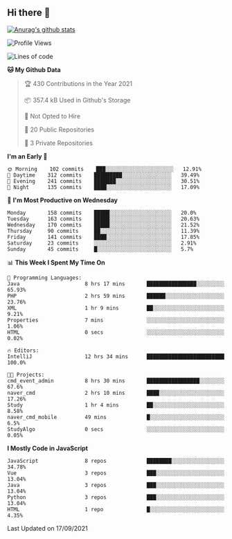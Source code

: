 ## Hi there 👋

[![Anurag's github stats](https://github-readme-stats.vercel.app/api?username=Songwonseok)](https://github.com/anuraghazra/github-readme-stats)



<!--START_SECTION:waka-->
![Profile Views](http://img.shields.io/badge/Profile%20Views-0-blue)

![Lines of code](https://img.shields.io/badge/From%20Hello%20World%20I%27ve%20Written-2.9%20million%20lines%20of%20code-blue)

**🐱 My Github Data** 

> 🏆 430 Contributions in the Year 2021
 > 
> 📦 357.4 kB Used in Github's Storage 
 > 
> 🚫 Not Opted to Hire
 > 
> 📜 20 Public Repositories 
 > 
> 🔑 3 Private Repositories  
 > 
**I'm an Early 🐤** 

```text
🌞 Morning    102 commits    ███░░░░░░░░░░░░░░░░░░░░░░   12.91% 
🌆 Daytime    312 commits    █████████░░░░░░░░░░░░░░░░   39.49% 
🌃 Evening    241 commits    ███████░░░░░░░░░░░░░░░░░░   30.51% 
🌙 Night      135 commits    ████░░░░░░░░░░░░░░░░░░░░░   17.09%

```
📅 **I'm Most Productive on Wednesday** 

```text
Monday       158 commits    █████░░░░░░░░░░░░░░░░░░░░   20.0% 
Tuesday      163 commits    █████░░░░░░░░░░░░░░░░░░░░   20.63% 
Wednesday    170 commits    █████░░░░░░░░░░░░░░░░░░░░   21.52% 
Thursday     90 commits     ██░░░░░░░░░░░░░░░░░░░░░░░   11.39% 
Friday       141 commits    ████░░░░░░░░░░░░░░░░░░░░░   17.85% 
Saturday     23 commits     ░░░░░░░░░░░░░░░░░░░░░░░░░   2.91% 
Sunday       45 commits     █░░░░░░░░░░░░░░░░░░░░░░░░   5.7%

```


📊 **This Week I Spent My Time On** 

```text
💬 Programming Languages: 
Java                     8 hrs 17 mins       ████████████████░░░░░░░░░   65.93% 
PHP                      2 hrs 59 mins       ██████░░░░░░░░░░░░░░░░░░░   23.76% 
XML                      1 hr 9 mins         ██░░░░░░░░░░░░░░░░░░░░░░░   9.21% 
Properties               7 mins              ░░░░░░░░░░░░░░░░░░░░░░░░░   1.06% 
HTML                     0 secs              ░░░░░░░░░░░░░░░░░░░░░░░░░   0.02%

🔥 Editors: 
IntelliJ                 12 hrs 34 mins      █████████████████████████   100.0%

🐱‍💻 Projects: 
cmd_event_admin          8 hrs 30 mins       █████████████████░░░░░░░░   67.6% 
naver_cmd                2 hrs 10 mins       ████░░░░░░░░░░░░░░░░░░░░░   17.26% 
Study                    1 hr 4 mins         ██░░░░░░░░░░░░░░░░░░░░░░░   8.58% 
naver_cmd_mobile         49 mins             █░░░░░░░░░░░░░░░░░░░░░░░░   6.5% 
StudyAlgo                0 secs              ░░░░░░░░░░░░░░░░░░░░░░░░░   0.05%

```

**I Mostly Code in JavaScript** 

```text
JavaScript               8 repos             ████████░░░░░░░░░░░░░░░░░   34.78% 
Vue                      3 repos             ███░░░░░░░░░░░░░░░░░░░░░░   13.04% 
Java                     3 repos             ███░░░░░░░░░░░░░░░░░░░░░░   13.04% 
Python                   3 repos             ███░░░░░░░░░░░░░░░░░░░░░░   13.04% 
HTML                     1 repo              █░░░░░░░░░░░░░░░░░░░░░░░░   4.35%

```



 Last Updated on 17/09/2021
<!--END_SECTION:waka-->
